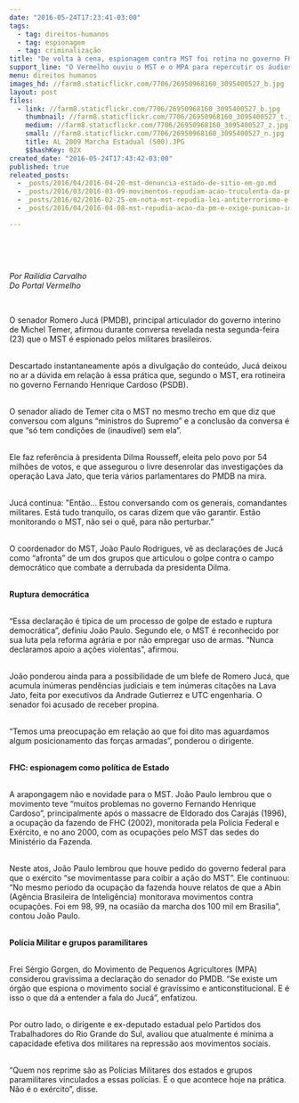 ```yaml
---
date: "2016-05-24T17:23:41-03:00"
tags:
  - tag: direitos-humanos
  - tag: espionagem
  - tag: criminalização
title: "De volta à cena, espionagem contra MST foi rotina no governo FHC"
support_line: "O Vermelho ouviu o MST e o MPA para repercutir os áudios de Romero Jucá vazados no início da semana, em que confessam articulações golpistas, entre as quais, espionagem ao MST."
menu: direitos humanos
images_hd: //farm8.staticflickr.com/7706/26950968160_3095400527_b.jpg
layout: post
files:
  - link: //farm8.staticflickr.com/7706/26950968160_3095400527_b.jpg
    thumbnail: //farm8.staticflickr.com/7706/26950968160_3095400527_t.jpg
    medium: //farm8.staticflickr.com/7706/26950968160_3095400527_z.jpg
    small: //farm8.staticflickr.com/7706/26950968160_3095400527_n.jpg
    title: AL 2009 Marcha Estadual (500).JPG
    $$hashKey: 02X
created_date: "2016-05-24T17:43:42-03:00"
published: true
releated_posts:
  - _posts/2016/04/2016-04-20-mst-denuncia-estado-de-sitio-em-go.md
  - _posts/2016/03/2016-03-09-movimentos-repudiam-acao-truculenta-da-pm-contra-militantes-no-tocantins.md
  - _posts/2016/02/2016-02-25-em-nota-mst-repudia-lei-antiterrorismo-e-exige-o-veto-completo-do-projeto.md
  - _posts/2016/04/2016-04-08-mst-repudia-acao-da-pm-e-exige-punicao-imediata-dos-responsaveis-pelo-crime-cometido-contra-os-sem-terra-no-parana.md

---
```

<p>&nbsp;</p>

<p>&nbsp;</p>

<p><em>Por Rail&iacute;dia Carvalho<br />
Do Portal Vermelho</em></p>

<p>&nbsp;</p>

<p>O senador Romero Juc&aacute; (PMDB), principal articulador do governo interino de Michel Temer, afirmou durante conversa revelada nesta segunda-feira (23) que o MST &eacute; espionado pelos militares brasileiros.</p>

<p><br />
Descartado instantaneamente ap&oacute;s a divulga&ccedil;&atilde;o do conte&uacute;do, Juc&aacute; deixou no ar a d&uacute;vida em rela&ccedil;&atilde;o &agrave; essa pr&aacute;tica que, segundo o MST, era rotineira no governo Fernando Henrique Cardoso (PSDB).</p>

<p><br />
O senador aliado de Temer cita o MST no mesmo trecho em que diz que conversou com alguns &ldquo;ministros do Supremo&rdquo; e a conclus&atilde;o da conversa &eacute; que &ldquo;s&oacute; tem condi&ccedil;&otilde;es de (inaud&iacute;vel) sem ela&rdquo;.</p>

<p><br />
Ele faz refer&ecirc;ncia &agrave; presidenta Dilma Rousseff, eleita pelo povo por 54 milh&otilde;es de votos, e que assegurou o livre desenrolar das investiga&ccedil;&otilde;es da opera&ccedil;&atilde;o Lava Jato, que teria v&aacute;rios parlamentares do PMDB na mira.</p>

<p><br />
Juc&aacute; continua: &quot;Ent&atilde;o... Estou conversando com os generais, comandantes militares. Est&aacute; tudo tranquilo, os caras dizem que v&atilde;o garantir. Est&atilde;o monitorando o MST, n&atilde;o sei o qu&ecirc;, para n&atilde;o perturbar.&rdquo;</p>

<p><br />
O coordenador do MST, Jo&atilde;o Paulo Rodrigues, v&ecirc; as declara&ccedil;&otilde;es de Juc&aacute; como &ldquo;afronta&rdquo; de um dos grupos que articulou o golpe contra o campo democr&aacute;tico que combate a derrubada da presidenta Dilma.</p>

<p><br />
<strong>Ruptura democr&aacute;tica</strong></p>

<p><br />
&ldquo;Essa declara&ccedil;&atilde;o &eacute; t&iacute;pica de um processo de golpe de estado e ruptura democr&aacute;tica&rdquo;, definiu Jo&atilde;o Paulo. Segundo ele, o MST &eacute; reconhecido por sua luta pela reforma agr&aacute;ria e por n&atilde;o empregar uso de armas. &ldquo;Nunca declaramos apoio a a&ccedil;&otilde;es violentas&rdquo;, afirmou.</p>

<p><br />
Jo&atilde;o ponderou ainda para a possibilidade de um blefe de Romero Juc&aacute;, que acumula in&uacute;meras pend&ecirc;ncias judiciais e tem in&uacute;meras cita&ccedil;&otilde;es na Lava Jato, feita por executivos da Andrade Gutierrez e UTC engenharia. O senador foi acusado de receber propina.</p>

<p><br />
&ldquo;Temos uma preocupa&ccedil;&atilde;o em rela&ccedil;&atilde;o ao que foi dito mas aguardamos algum posicionamento das for&ccedil;as armadas&rdquo;, ponderou o dirigente.</p>

<p><br />
<strong>FHC: espionagem como pol&iacute;tica de Estado</strong></p>

<p><br />
A arapongagem n&atilde;o e novidade para o MST. Jo&atilde;o Paulo lembrou que o movimento teve &ldquo;muitos problemas no governo Fernando Henrique Cardoso&rdquo;, principalmente ap&oacute;s o massacre de Eldorado dos Caraj&aacute;s (1996), a ocupa&ccedil;&atilde;o da fazendo de FHC (2002), monitorada pela Pol&iacute;cia Federal e Ex&eacute;rcito, e no ano 2000, com as ocupa&ccedil;&otilde;es pelo MST das sedes do Minist&eacute;rio da Fazenda.</p>

<p><br />
Neste atos, Jo&atilde;o Paulo lembrou que houve pedido do governo federal para que o ex&eacute;rcito &ldquo;se movimentasse para coibir a a&ccedil;&atilde;o do MST&rdquo;. Ele continuou: &ldquo;No mesmo per&iacute;odo da ocupa&ccedil;&atilde;o da fazenda houve relatos de que a Abin (Ag&ecirc;ncia Brasileira de Intelig&ecirc;ncia) monitorava movimentos contra ocupa&ccedil;&otilde;es. Foi em 98, 99, na ocasi&atilde;o da marcha dos 100 mil em Brasilia&rdquo;, contou Jo&atilde;o Paulo.</p>

<p><br />
<strong>Pol&iacute;cia Militar e grupos paramilitares</strong></p>

<p><br />
Frei S&eacute;rgio Gorgen, do Movimento de Pequenos Agricultores (MPA) considerou grav&iacute;ssima a declara&ccedil;&atilde;o do senador do PMDB. &ldquo;Se existe um &oacute;rg&atilde;o que espiona o movimento social &eacute; grav&iacute;ssimo e anticonstitucional. E &eacute; isso o que d&aacute; a entender a fala do Juc&aacute;&rdquo;, enfatizou.</p>

<p><br />
Por outro lado, o dirigente e ex-deputado estadual pelo Partidos dos Trabalhadores do Rio Grande do Sul, avaliou que atualmente &eacute; m&iacute;nima a capacidade efetiva dos militares na repress&atilde;o aos movimentos sociais.</p>

<p><br />
&ldquo;Quem nos reprime s&atilde;o as Pol&iacute;cias Militares dos estados e grupos paramilitares vinculados a essas pol&iacute;cias. &Eacute; o que acontece hoje na pr&aacute;tica. N&atilde;o &eacute; o ex&eacute;rcito&rdquo;, disse.</p>
